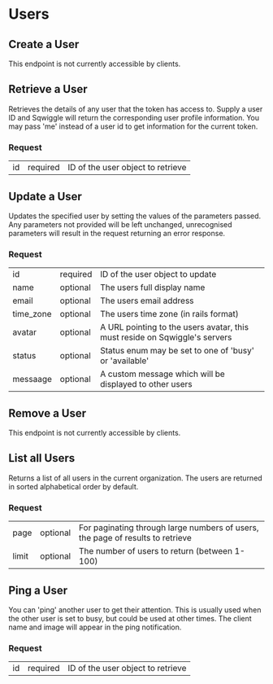# Users

## Create a User

This endpoint is not currently accessible by clients.


## Retrieve a User

Retrieves the details of any user that the token has access to. Supply a user ID and Sqwiggle will return 
the corresponding user profile information. You may pass 'me' instead of a user id to get information for
the current token.

### Request
<table>
    <tr>
        <td>id</td>
        <td>required</td>
        <td>ID of the user object to retrieve</td>
    </tr>
</table>


## Update a User

Updates the specified user by setting the values of the parameters passed. Any parameters not provided 
will be left unchanged, unrecognised parameters will result in the request returning an error response.

### Request
<table>
    <tr>
        <td>id</td>
        <td>required</td>
        <td>ID of the user object to update</td>
    </tr>
    <tr>
        <td>name</td>
        <td>optional</td>
        <td>The users full display name</td>
    </tr>
    <tr>
        <td>email</td>
        <td>optional</td>
        <td>The users email address</td>
    </tr>
    <tr>
        <td>time_zone</td>
        <td>optional</td>
        <td>The users time zone (in rails format)</td>
    </tr>
    <tr>
        <td>avatar</td>
        <td>optional</td>
        <td>A URL pointing to the users avatar, this must reside on Sqwiggle's servers</td>
    </tr>
    <tr>
        <td>status</td>
        <td>optional</td>
        <td>Status enum may be set to one of 'busy' or 'available'</td>
    </tr>
    <tr>
        <td>messaage</td>
        <td>optional</td>
        <td>A custom message which will be displayed to other users</td>
    </tr>
</table>

## Remove a User

This endpoint is not currently accessible by clients.


## List all Users

Returns a list of all users in the current organization. The users are returned in sorted alphabetical order 
by default.

### Request
<table>
    <tr>
        <td>page</td>
        <td>optional</td>
        <td>For paginating through large numbers of users, the page of results to retrieve</td>
    </tr>
    <tr>
        <td>limit</td>
        <td>optional</td>
        <td>The number of users to return (between 1-100)</td>
    </tr>
</table>


## Ping a User

You can 'ping' another user to get their attention. This is usually used when the other user is set to busy, 
but could be used at other times. The client name and image will appear in the ping notification.

### Request
<table>
    <tr>
        <td>id</td>
        <td>required</td>
        <td>ID of the user object to retrieve</td>
    </tr>
</table>
